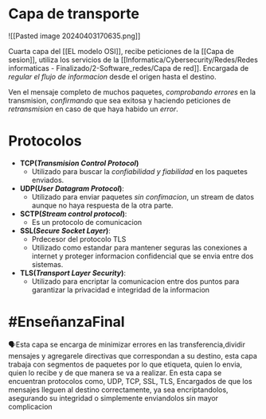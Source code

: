 #  Capa de transporte
![[Pasted image 20240403170635.png]]

Cuarta capa del [[EL modelo OSI]], recibe peticiones de la [[Capa de sesion]], utiliza los servicios de la [[Informatica/Cybersecurity/Redes/Redes informaticas - Finalizado/2-Software_redes/Capa de red]]. Encargada de *regular el flujo de informacion* desde el origen hasta el destino.

Ven el mensaje completo de muchos paquetes, *comprobando errores* en la transmision, *confirmando* que sea exitosa y haciendo peticiones de *retransmision* en caso de que haya habido un *error*.

# Protocolos
- **TCP(*Transmision Control Protocol*)**
	- Utilizado para buscar la *confiabilidad y fiabilidad* en los paquetes enviados.
- **UDP(*User Datagram Protocol*)**:
	- Utilizado para enviar paquetes *sin confimacion*, un stream de datos aunque no haya respuesta de la otra parte.
- **SCTP(*Stream control protocol*)**:
	- Es un protocolo de comunicacion
- **SSL(*Secure Socket Layer*)**:
	- Prdecesor del protocolo TLS
	- Utilizado como estandar para mantener seguras las conexiones a internet y  proteger informacion confidencial que se envia entre dos sistemas.
- **TLS(*Transport Layer Security*)**:
	- Utilizado para encriptar la comunicacion entre dos puntos para garantizar la privacidad e integridad de la informacion

# #EnseñanzaFinal 
<p>🗣️Esta capa se encarga de minimizar errores en las transferencia,dividir mensajes y agregarele directivas que correspondan a su destino, esta capa trabaja con segmentos de paquetes por lo que etiqueta, quien lo envia, quien lo recibe y de que manera se va a realizar. En esta capa se encuentran protocolos como, UDP, TCP, SSL, TLS, Encargados de que los mensajes lleguen al destino correctamente, ya sea encriptandolos, asegurando su integridad o simplemente enviandolos sin mayor complicacion</p>